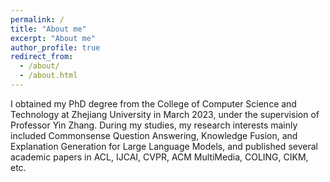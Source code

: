```yaml
---
permalink: /
title: "About me"
excerpt: "About me"
author_profile: true
redirect_from: 
  - /about/
  - /about.html
---
```

I obtained my PhD degree from the College of Computer Science and Technology at Zhejiang University in March 2023, under the supervision of Professor Yin Zhang. During my studies, my research interests mainly included Commonsense Question Answering, Knowledge Fusion, and Explanation Generation for Large Language Models, and published several academic papers in ACL, IJCAI, CVPR, ACM MultiMedia, COLING, CIKM, etc.
